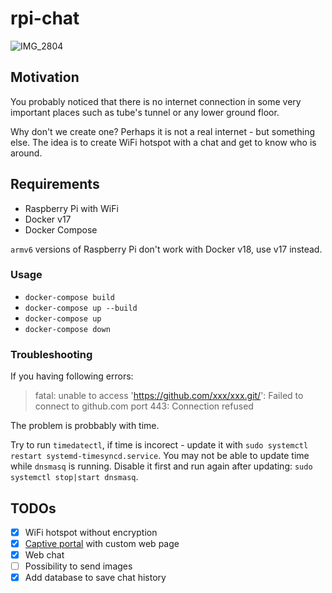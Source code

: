 # rpi-chat

![IMG_2804](https://user-images.githubusercontent.com/347098/60011424-ac6ff500-9671-11e9-9a2e-8c5273a1d860.PNG)

## Motivation
You probably noticed that there is no internet connection in some very important places such as tube's tunnel or any lower ground floor.

Why don't we create one? Perhaps it is not a real internet - but something else. The idea is to create WiFi hotspot with a chat and get to know who is around.

## Requirements
- Raspberry Pi with WiFi
- Docker v17
- Docker Compose

`armv6` versions of Raspberry Pi don't work with Docker v18, use v17 instead.

### Usage

- `docker-compose build`
- `docker-compose up --build`
- `docker-compose up`
- `docker-compose down`

### Troubleshooting

If you having following errors:

> fatal: unable to access 'https://github.com/xxx/xxx.git/': Failed to connect to github.com port 443: Connection refused

The problem is probbably with time. 

Try to run `timedatectl`, if time is incorect - update it with `sudo systemctl restart systemd-timesyncd.service`.
You may not be able to update time while `dnsmasq` is running. Disable it first and run again after updating: `sudo systemctl stop|start dnsmasq`.

## TODOs
- [X] WiFi hotspot without encryption
- [X] [Captive portal](https://en.wikipedia.org/wiki/Captive_portal) with custom web page
- [X] Web chat
- [ ] Possibility to send images
- [X] Add database to save chat history
